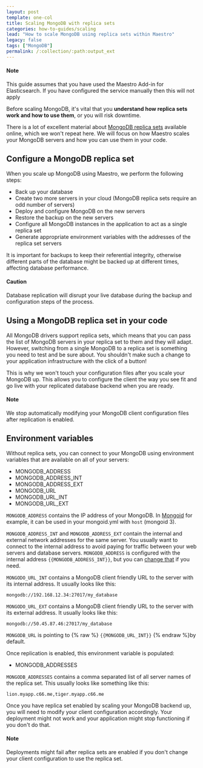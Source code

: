 ```yaml
---
layout: post
template: one-col
title: Scaling MongoDB with replica sets
categories: how-to-guides/scaling
lead: "How to scale MongoDB using replica sets within Maestro"
legacy: false
tags: ["MongoDB"]
permalink: /:collection/:path:output_ext
---
```


#### Note
<div class="notice"><p>This guide assumes that you have used the Maestro Add-in for Elasticsearch. If you have configured the service manually then this will not apply</p></div>

Before scaling MongoDB, it's vital that you **understand how replica sets work and how to use them**, or you will risk downtime.

There is a lot of excellent material about [MongoDB replica sets](http://docs.mongodb.org/manual/replication/) available online, which we won't repeat here. We will focus on how Maestro scales your MongoDB servers and how you can use them in your code.

## Configure a MongoDB replica set

When you scale up MongoDB using Maestro, we perform the following steps:

- Back up your database
- Create two more servers in your cloud (MongoDB replica sets require an odd number of servers)
- Deploy and configure MongoDB on the new servers
- Restore the backup on the new servers
- Configure all MongoDB instances in the application to act as a single replica set
- Generate appropriate environment variables with the addresses of the replica set servers

It is important for backups to keep their referential integrity, otherwise different parts of the database might be backed up at different times, affecting database performance.

#### Caution
<div class="notice notice-warning"><p>Database replication will disrupt your live database during the backup and configuration steps of the process.</p></div>


## Using a MongoDB replica set in your code

All MongoDB drivers support replica sets, which means that you can pass the list of MongoDB servers in your replica set to them and they will adapt. However, switching from a single MongoDB to a replica set is something you need to test and be sure about. You shouldn't make such a change to your application infrastructure with the click of a button!

This is why we won't touch your configuration files after you scale your MongoDB up. This allows you to configure the client the way you see fit and go live with your replicated database backend when you are ready.

#### Note
<div class="notice"><p>We stop automatically modifying your MongoDB client configuration files after replication is enabled.</p></div>


## Environment variables

Without replica sets, you can connect to your MongoDB using environment variables that are available on all of your servers:

* MONGODB\_ADDRESS
* MONGODB\_ADDRESS\_INT
* MONGODB\_ADDRESS\_EXT
* MONGODB\_URL
* MONGODB\_URL\_INT
* MONGODB\_URL\_EXT

`MONGODB_ADDRESS` contains the IP address of your MongoDB. In [Mongoid](http://mongoid.org/en/mongoid/index.html) for example, it can be used in your mongoid.yml with `host` (mongoid 
 3).

`MONGODB_ADDRESS_INT` and `MONGODB_ADDRESS_EXT` contain the internal and external network addresses for the same server. You usually want to connect to the internal address to avoid paying for traffic between your web servers and database servers. `MONGODB_ADDRESS` is configured with the internal address `{{MONGODB_ADDRESS_INT}}`, but you can [change that](/maestro/tutorials/env-vars.html) if you need.

`MONGODO_URL_INT` contains a MongoDB client friendly URL to the server with its internal address. It usually looks like this:

```shell
mongodb://192.168.12.34:27017/my_database
```

`MONGODO_URL_EXT` contains a MongoDB client friendly URL to the server with its external address. It usually looks like this:

```shell
mongodb://50.45.87.46:27017/my_database
```

`MONGODB_URL` is pointing to {% raw %} `{{MONGODB_URL_INT}}` {% endraw %}by default.

Once replication is enabled, this environment variable is populated:

* MONGODB\_ADDRESSES

`MONGODB_ADDRESSES` contains a comma separated list of all server names of the replica set. This usually looks like something like this:

```shell
lion.myapp.c66.me,tiger.myapp.c66.me
```

Once you have replica set enabled by scaling your MongoDB backend up, you will need to modify your client configuration accordingly. Your deployment might not work and your application might stop functioning if you don't do that.

#### Note
<div class="notice"><p>Deployments might fail after replica sets are enabled if you don't change your client configuration to use the replica set.</p></div>


